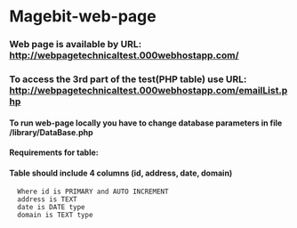 # Magebit-web-page

### Web page is available by URL: http://webpagetechnicaltest.000webhostapp.com/
### To access the 3rd part of the test(PHP table) use URL: http://webpagetechnicaltest.000webhostapp.com/emailList.php


#### To run web-page locally you have to change database parameters in file /library/DataBase.php
#### Requirements for table:
#### Table should include 4 columns (id, address, date, domain)
      Where id is PRIMARY and AUTO INCREMENT
      address is TEXT
      date is DATE type
      domain is TEXT type
